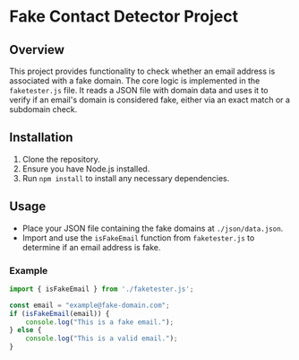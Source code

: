 # Fake Contact Detector Project

## Overview
This project provides functionality to check whether an email address is associated with a fake domain. The core logic is implemented in the `faketester.js` file. It reads a JSON file with domain data and uses it to verify if an email's domain is considered fake, either via an exact match or a subdomain check.

## Installation
1. Clone the repository.
2. Ensure you have Node.js installed.
3. Run `npm install` to install any necessary dependencies.

## Usage
- Place your JSON file containing the fake domains at `./json/data.json`.
- Import and use the `isFakeEmail` function from `faketester.js` to determine if an email address is fake.

### Example
```javascript
import { isFakeEmail } from './faketester.js';

const email = "example@fake-domain.com";
if (isFakeEmail(email)) {
    console.log("This is a fake email.");
} else {
    console.log("This is a valid email.");
}
